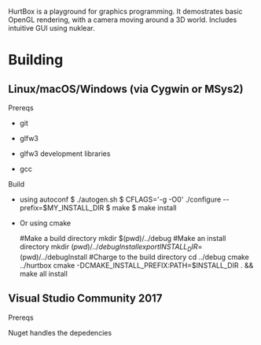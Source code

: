 HurtBox is a playground for graphics programming.
It demostrates basic OpenGL rendering, with a camera moving
around a 3D world.  Includes intuitive GUI using nuklear.


Building
========

Linux/macOS/Windows (via Cygwin or MSys2)
-----------------------------------------

Prereqs

* git

* glfw3

* glfw3 development libraries

* gcc

Build

* using autoconf
    $ ./autogen.sh
    $ CFLAGS='-g -O0' ./configure --prefix=$MY_INSTALL_DIR
    $ make
    $ make install

* Or using cmake

    #Make a build directory
    mkdir $(pwd)/../debug
    #Make an install directory
    mkdir $(pwd)/../debugInstall
    export INSTALL_DIR=$(pwd)/../debugInstall
    #Charge to the build directory
    cd ../debug
    cmake ../hurtbox
    cmake -DCMAKE_INSTALL_PREFIX:PATH=$INSTALL_DIR . && make all install


Visual Studio Community 2017
----------------------------

Prereqs

Nuget handles the depedencies

